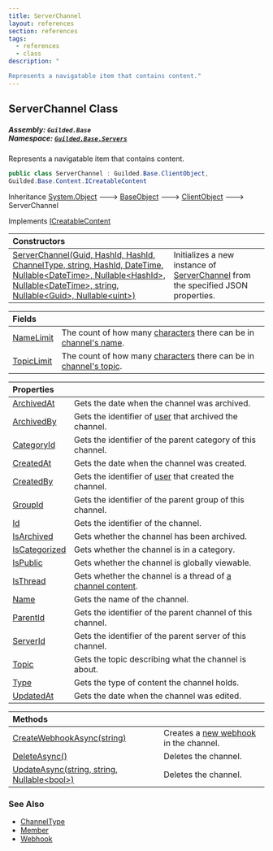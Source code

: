 ```yaml
---
title: ServerChannel
layout: references
section: references
tags:
  - references
  - class
description: "

Represents a navigatable item that contains content."
---
```


## ServerChannel Class
##### **Assembly:** `Guilded.Base`<br/>**Namespace:** [`Guilded.Base.Servers`](Guilded.Base.Servers 'Guilded.Base.Servers')

Represents a navigatable item that contains content.

```csharp
public class ServerChannel : Guilded.Base.ClientObject,
Guilded.Base.Content.ICreatableContent
```

Inheritance [System.Object](https://docs.microsoft.com/en-us/dotnet/api/System.Object 'System.Object') &#129106; [BaseObject](BaseObject 'Guilded.Base.BaseObject') &#129106; [ClientObject](ClientObject 'Guilded.Base.ClientObject') &#129106; ServerChannel

Implements [ICreatableContent](ICreatableContent 'Guilded.Base.Content.ICreatableContent')

| Constructors | |
| :--- | :--- |
| [ServerChannel(Guid, HashId, HashId, ChannelType, string, HashId, DateTime, Nullable&lt;DateTime&gt;, Nullable&lt;HashId&gt;, Nullable&lt;DateTime&gt;, string, Nullable&lt;Guid&gt;, Nullable&lt;uint&gt;)](ServerChannel.ServerChannel(Guid,HashId,HashId,ChannelType,string,HashId,DateTime,Nullable_DateTime_,Nullable_HashId_,Nullable_DateTime_,string,Nullable_Guid_,Nullable_uint_) 'Guilded.Base.Servers.ServerChannel.ServerChannel(Guid, Guilded.Base.HashId, Guilded.Base.HashId, Guilded.Base.Servers.ChannelType, string, Guilded.Base.HashId, System.DateTime, System.Nullable<System.DateTime>, System.Nullable<Guilded.Base.HashId>, System.Nullable<System.DateTime>, string, System.Nullable<Guid>, System.Nullable<uint>)') | Initializes a new instance of [ServerChannel](ServerChannel 'Guilded.Base.Servers.ServerChannel') from the specified JSON properties. |

| Fields | |
| :--- | :--- |
| [NameLimit](ServerChannel.NameLimit 'Guilded.Base.Servers.ServerChannel.NameLimit') | The count of how many [characters](https://docs.microsoft.com/en-us/dotnet/api/System.Char 'System.Char') there can be in [channel's name](ServerChannel.Name 'Guilded.Base.Servers.ServerChannel.Name'). |
| [TopicLimit](ServerChannel.TopicLimit 'Guilded.Base.Servers.ServerChannel.TopicLimit') | The count of how many [characters](https://docs.microsoft.com/en-us/dotnet/api/System.Char 'System.Char') there can be in [channel's topic](ServerChannel.Topic 'Guilded.Base.Servers.ServerChannel.Topic'). |

| Properties | |
| :--- | :--- |
| [ArchivedAt](ServerChannel.ArchivedAt 'Guilded.Base.Servers.ServerChannel.ArchivedAt') | Gets the date when the channel was archived. |
| [ArchivedBy](ServerChannel.ArchivedBy 'Guilded.Base.Servers.ServerChannel.ArchivedBy') | Gets the identifier of [user](User 'Guilded.Base.Users.User') that archived the channel. |
| [CategoryId](ServerChannel.CategoryId 'Guilded.Base.Servers.ServerChannel.CategoryId') | Gets the identifier of the parent category of this channel. |
| [CreatedAt](ServerChannel.CreatedAt 'Guilded.Base.Servers.ServerChannel.CreatedAt') | Gets the date when the channel was created. |
| [CreatedBy](ServerChannel.CreatedBy 'Guilded.Base.Servers.ServerChannel.CreatedBy') | Gets the identifier of [user](User 'Guilded.Base.Users.User') that created the channel. |
| [GroupId](ServerChannel.GroupId 'Guilded.Base.Servers.ServerChannel.GroupId') | Gets the identifier of the parent group of this channel. |
| [Id](ServerChannel.Id 'Guilded.Base.Servers.ServerChannel.Id') | Gets the identifier of the channel. |
| [IsArchived](ServerChannel.IsArchived 'Guilded.Base.Servers.ServerChannel.IsArchived') | Gets whether the channel has been archived. |
| [IsCategorized](ServerChannel.IsCategorized 'Guilded.Base.Servers.ServerChannel.IsCategorized') | Gets whether the channel is in a category. |
| [IsPublic](ServerChannel.IsPublic 'Guilded.Base.Servers.ServerChannel.IsPublic') | Gets whether the channel is globally viewable. |
| [IsThread](ServerChannel.IsThread 'Guilded.Base.Servers.ServerChannel.IsThread') | Gets whether the channel is a thread of [a channel content](ChannelContent_TId,TServer_ 'Guilded.Base.Content.ChannelContent<TId,TServer>'). |
| [Name](ServerChannel.Name 'Guilded.Base.Servers.ServerChannel.Name') | Gets the name of the channel. |
| [ParentId](ServerChannel.ParentId 'Guilded.Base.Servers.ServerChannel.ParentId') | Gets the identifier of the parent channel of this channel. |
| [ServerId](ServerChannel.ServerId 'Guilded.Base.Servers.ServerChannel.ServerId') | Gets the identifier of the parent server of this channel. |
| [Topic](ServerChannel.Topic 'Guilded.Base.Servers.ServerChannel.Topic') | Gets the topic describing what the channel is about. |
| [Type](ServerChannel.Type 'Guilded.Base.Servers.ServerChannel.Type') | Gets the type of content the channel holds. |
| [UpdatedAt](ServerChannel.UpdatedAt 'Guilded.Base.Servers.ServerChannel.UpdatedAt') | Gets the date when the channel was edited. |

| Methods | |
| :--- | :--- |
| [CreateWebhookAsync(string)](ServerChannel.CreateWebhookAsync(string) 'Guilded.Base.Servers.ServerChannel.CreateWebhookAsync(string)') | Creates a [new webhook](Webhook 'Guilded.Base.Servers.Webhook') in the channel. |
| [DeleteAsync()](ServerChannel.DeleteAsync() 'Guilded.Base.Servers.ServerChannel.DeleteAsync()') | Deletes the channel. |
| [UpdateAsync(string, string, Nullable&lt;bool&gt;)](ServerChannel.UpdateAsync(string,string,Nullable_bool_) 'Guilded.Base.Servers.ServerChannel.UpdateAsync(string, string, System.Nullable<bool>)') | Deletes the channel. |

### See Also
- [ChannelType](ChannelType 'Guilded.Base.Servers.ChannelType')
- [Member](Member 'Guilded.Base.Servers.Member')
- [Webhook](Webhook 'Guilded.Base.Servers.Webhook')
